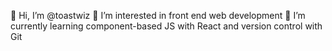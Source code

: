 👋 Hi, I’m @toastwiz
👀 I’m interested in front end web development
🌱 I’m currently learning component-based JS with React and version control with Git

<!---
toastwiz/toastwiz is a ✨ special ✨ repository because its `README.md` (this file) appears on your GitHub profile.
You can click the Preview link to take a look at your changes.
--->
